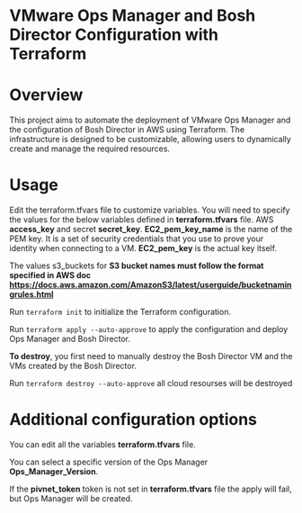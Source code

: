 # VMware Ops Manager and Bosh Director Configuration with Terraform
# Overview
This project aims to automate the deployment of VMware Ops Manager and the configuration of Bosh Director in AWS using Terraform. 
The infrastructure is designed to be customizable, allowing users to dynamically create and manage the required resources.

# Usage
Edit the terraform.tfvars file to customize variables.
You will need to specify the values for the below variables defined in **terraform.tfvars** file. 
AWS **access_key** and secret **secret_key**.
**EC2_pem_key_name** is the name of the PEM key. It is a set of security credentials that you use to prove your identity when connecting to a VM.
**EC2_pem_key** is the actual key itself. 

The values s3_buckets for **S3 bucket names must follow the format specified in AWS doc https://docs.aws.amazon.com/AmazonS3/latest/userguide/bucketnamingrules.html**

Run `terraform init` to initialize the Terraform configuration.

Run `terraform apply --auto-approve` to apply the configuration and deploy Ops Manager and Bosh Director.

**To destroy**, you first need to manually destroy the Bosh Director VM and the VMs created by the Bosh Director.

Run `terraform destroy --auto-approve` all cloud resourses will be destroyed

# Additional configuration options
You can edit all the variables **terraform.tfvars** file.

You can select a specific version of the Ops Manager **Ops_Manager_Version**. 

If the **pivnet_token** token is not set in **terraform.tfvars** file the apply will fail, but Ops Manager will be created.
